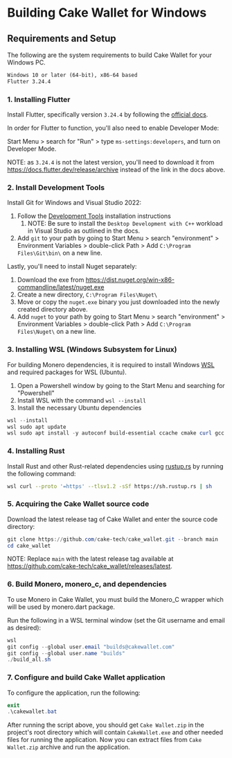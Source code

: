 # Building Cake Wallet for Windows

## Requirements and Setup

The following are the system requirements to build Cake Wallet for your Windows PC.

```txt
Windows 10 or later (64-bit), x86-64 based
Flutter 3.24.4
```

### 1. Installing Flutter

Install Flutter, specifically version `3.24.4` by following the [official docs](https://docs.flutter.dev/get-started/install/windows).

In order for Flutter to function, you'll also need to enable Developer Mode:

Start Menu > search for "Run" > type `ms-settings:developers`, and turn on Developer Mode.

NOTE: as `3.24.4` is not the latest version, you'll need to download it from <https://docs.flutter.dev/release/archive> instead of the link in the docs above.

### 2. Install Development Tools

Install Git for Windows and Visual Studio 2022:

1. Follow the [Development Tools](https://docs.flutter.dev/get-started/install/windows/desktop#development-tools) installation instructions
   1. NOTE: Be sure to install the `Desktop Development with C++` workload in Visual Studio as outlined in the docs.
2. Add `git` to your path by going to Start Menu > search "environment" > Environment Variables > double-click Path > Add `C:\Program Files\Git\bin\` on a new line.

Lastly, you'll need to install Nuget separately:

1. Download the exe from <https://dist.nuget.org/win-x86-commandline/latest/nuget.exe>
2. Create a new directory, `C:\Program Files\Nuget\`
3. Move or copy the `nuget.exe` binary you just downloaded into the newly created directory above.
4. Add `nuget` to your path by going to Start Menu > search "environment" > Environment Variables > double-click Path > Add `C:\Program Files\Nuget\` on a new line.

### 3. Installing WSL (Windows Subsystem for Linux)

For building Monero dependencies, it is required to install Windows [WSL](https://learn.microsoft.com/en-us/windows/wsl) and required packages for WSL (Ubuntu).

1. Open a Powershell window by going to the Start Menu and searching for "Powershell"
2. Install WSL with the command `wsl --install`
3. Install the necessary Ubuntu dependencies

```powershell
wsl --install
wsl sudo apt update
wsl sudo apt install -y autoconf build-essential ccache cmake curl gcc gcc-mingw-w64-x86-64 git g++ g++-mingw-w64-x86-64 gperf lbzip2 libtool make pkg-config pigz
```

### 4. Installing Rust

Install Rust and other Rust-related dependencies using [rustup.rs](https://rustup.rs/#) by running the following command:

```bash
wsl curl --proto '=https' --tlsv1.2 -sSf https://sh.rustup.rs | sh
```

### 5. Acquiring the Cake Wallet source code

Download the latest release tag of Cake Wallet and enter the source code directory:

```powershell
git clone https://github.com/cake-tech/cake_wallet.git --branch main
cd cake_wallet
```

NOTE: Replace `main` with the latest release tag available at <https://github.com/cake-tech/cake_wallet/releases/latest>.

### 6. Build Monero, monero_c, and dependencies

To use Monero in Cake Wallet, you must build the Monero_C wrapper which will be used by monero.dart package.

Run the following in a WSL terminal window (set the Git username and email as desired):

```powershell
wsl
git config --global user.email "builds@cakewallet.com"
git config --global user.name "builds"
./build_all.sh
```

### 7. Configure and build Cake Wallet application

To configure the application, run the following:

```powershell
exit
.\cakewallet.bat
```

After running the script above, you should get `Cake Wallet.zip` in the project's root directory which will contain `CakeWallet.exe` and other needed files for running the application. Now you can extract files from `Cake Wallet.zip` archive and run the application.
